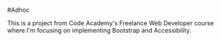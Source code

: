 #Adhoc

This is a project from Code Academy's Freelance Web Developer course where I'm focusing on implementing Bootstrap and Accessibility.
